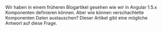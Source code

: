 Wir haben in einem früheren Blogartikel gesehen wie wir in Angular 1.5.x Komponenten definieren können. Aber wie können verschachtelte Komponenten Daten austauschen? Dieser Artikel gibt eine mögliche Antwort auf diese Frage.

